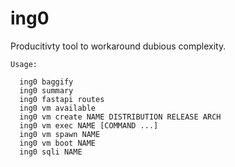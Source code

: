 # ing0

Producitivty tool to workaround dubious complexity.

```
Usage:

  ing0 baggify
  ing0 summary
  ing0 fastapi routes
  ing0 vm available
  ing0 vm create NAME DISTRIBUTION RELEASE ARCH
  ing0 vm exec NAME [COMMAND ...]
  ing0 vm spawn NAME
  ing0 vm boot NAME
  ing0 sqli NAME
```
